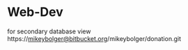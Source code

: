 Web-Dev
=======
for secondary database view https://mikeybolger@bitbucket.org/mikeybolger/donation.git
